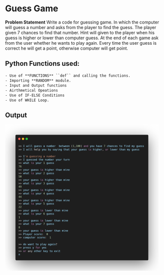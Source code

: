 # Guess Game
**Problem Statement**
        Write a code for guessing game. In which the computer will guess a number and asks from the player to find the guess. The player given 7 chances to find that number. Hint will given to the player when his guess is higher or lower than computer guess. At the end of each game ask from the user whether he wants to play again.
        Every time the user guess is correct he will get a point, otherwise computer will get point. 

## Python Functions used:
    - Use of **FUNCTIONS** ``def`` and calling the functions.
    - Importing **RANDOM** module.
    - Input and Output functions
    - Airthmetical Opeations
    - Use of IF-ELSE Conditions
    - Use of WHILE Loop.
    
## Output
<img src = "https://raw.githubusercontent.com/saswatsamal/Python-Projects/master/_images/7.png" width="500">